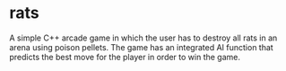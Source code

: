 # rats
A simple C++ arcade game in which the user has to destroy all rats in an arena using poison pellets. The game has an integrated AI function that predicts the best move for the player in order to win the game.
